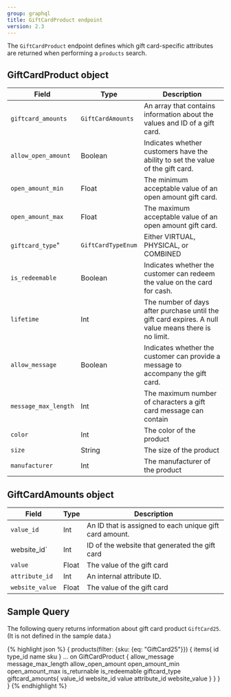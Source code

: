 ```yaml
---
group: graphql
title: GiftCardProduct endpoint
version: 2.3
---
```


The `GiftCardProduct` endpoint defines which gift card-specific attributes are returned when performing a `products` search.

## GiftCardProduct object

Field | Type | Description
--- | --- | ---
`giftcard_amounts` |  `GiftCardAmounts` | An array that contains information about the values and ID of a gift card.
`allow_open_amount` | Boolean | Indicates whether customers have the ability to set the value of the gift card.
`open_amount_min` | Float | The minimum acceptable value of an open amount gift card.
`open_amount_max` | Float | The maximum acceptable value of an open amount gift card.
`giftcard_type`"  | `GiftCardTypeEnum` | Either VIRTUAL, PHYSICAL, or COMBINED
`is_redeemable` | Boolean | Indicates whether the customer can redeem the value on the card for cash.
`lifetime` | Int | The number of days after purchase until the gift card expires. A null value means there is no limit.
`allow_message` | Boolean | Indicates whether the customer can provide a message to accompany the gift card.
`message_max_length` | Int | The maximum number of characters a gift card message can contain
`color` | Int | The color of the product
`size` |  String | The size of the product
`manufacturer` | Int | The manufacturer of the product

## GiftCardAmounts object

Field | Type | Description
--- | --- | ---
`value_id` | Int | An ID that is  assigned to each unique gift card amount.
website_id` | Int | ID of the website that generated the gift card
`value` | Float | The value of the gift card
`attribute_id` | Int | An internal attribute ID.
`website_value` | Float |The value of the gift card

## Sample Query

The following query returns information about gift card product `GiftCard25`. (It is not defined in the sample data.)

{% highlight json %}
{
   products(filter: {sku: {eq: "GiftCard25"}})
   {
       items{
           id
           type_id
           name
           sku
           }
           ... on GiftCardProduct {
            allow_message
            message_max_length
            allow_open_amount
            open_amount_min
            open_amount_max
            is_returnable
            is_redeemable
            giftcard_type
            giftcard_amounts{
              value_id
              website_id
              value
              attribute_id
              website_value
           }
       }
   }
}
{% endhighlight %}
